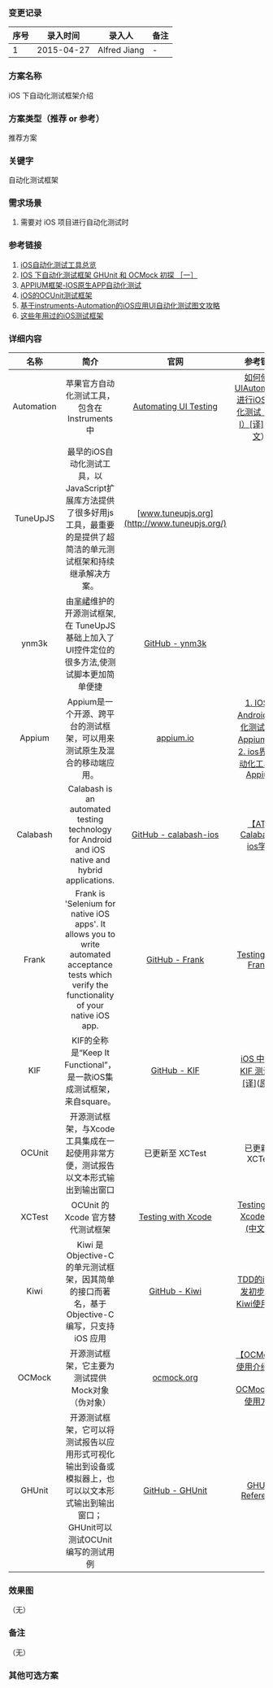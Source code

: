 ### 变更记录
| 序号 | 录入时间 | 录入人 | 备注 |
| -- | -- | -- | -- |
| 1 | 2015-04-27 | Alfred Jiang | - |

### 方案名称
iOS 下自动化测试框架介绍

### 方案类型（推荐 or 参考）
推荐方案

### 关键字
自动化测试框架

### 需求场景
1. 需要对 iOS 项目进行自动化测试时

### 参考链接
1. [iOS自动化测试工具总览](http://wenku.it168.com/d_001536453.shtml)
2. [IOS 下自动化测试框架 GHUnit 和 OCMock 初探 ［一］](http://blog.csdn.net/u010333405/article/details/8994674)
3. [APPIUM框架-IOS原生APP自动化测试](http://www.iquicktest.com/appium-ios-native-app-automation.html)
4. [iOS的OCUnit测试框架](http://www.open-open.com/lib/view/open1358727317395.html)
5. [基于instruments-Automation的iOS应用UI自动化测试图文攻略](http://blog.csdn.net/close_marty/article/details/34527821)
6. [这些年用过的iOS测试框架](http://houlianpi.github.io/blog/ios-testframework.html?utm_source=tuicool)

### 详细内容

| 名称  | 简介  | 官网 | 参考链接 |
|:-------------: |:---------------:| :-------------:| :-------------:|
| Automation | 苹果官方自动化测试工具，包含在 Instruments 中 | [Automating UI Testing](https://developer.apple.com/library/ios/documentation/DeveloperTools/Conceptual/InstrumentsUserGuide/UsingtheAutomationInstrument/UsingtheAutomationInstrument.html) |  [如何使用UIAutomation进行iOS 自动化测试（Part I）[译]](http://www.cnblogs.com/vowei/archive/2012/08/10/2631949.html) （[原文](http://blog.manbolo.com/2012/04/08/ios-automated-tests-with-uiautomation)） |
| TuneUpJS | 最早的iOS自动化测试工具，以JavaScript扩展库方法提供了很多好用js工具，最重要的是提供了超简洁的单元测试框架和持续继承解决方案。 | [www.tuneupjs.org](http://www.tuneupjs.org/) |  |
| ynm3k | 由[芈峮](http://weibo.com/2644045772/profile?s=6cm7D0)维护的开源测试框架,在 TuneUpJS 基础上加入了UI控件定位的很多方法,使测试脚本更加简单便捷 | [GitHub - ynm3k](https://github.com/douban/ynm3k) |  |
| Appium | Appium是一个开源、跨平台的测试框架，可以用来测试原生及混合的移动端应用。 | [appium.io](http://appium.io/) | [1. IOS、Android自动化测试框架Appium概述](http://my.oschina.net/u/147181/blog/164960)<br/>[2. ios界面自动化工具--Appium](http://my.oschina.net/u/147181/blog/338449) |
| Calabash | Calabash is an automated testing technology for Android and iOS native and hybrid applications. | [GitHub - calabash-ios](https://github.com/calabash/calabash-ios) | [【AT】Calabash-ios学习](http://blog.csdn.net/qs_csu/article/details/9000262) |
| Frank | Frank is 'Selenium for native iOS apps'. It allows you to write automated acceptance tests which verify the functionality of your native iOS app. | [GitHub - Frank](https://github.com/TestingWithFrank/Frank) |  [Testing With Frankk](http://www.testingwithfrank.com/) |
| KIF | KIF的全称是“Keep It Functional”，是一款iOS集成测试框架，来自square。 | [GitHub - KIF](https://github.com/kif-framework/KIF) | [iOS 中使用 KIF 测试 UI [译]](http://www.oschina.net/translate/ios-ui-testing-with-kif)([原文](http://www.raywenderlich.com/61419/ios-ui-testing-with-kif)) |
| OCUnit | 开源测试框架，与Xcode工具集成在一起使用非常方便，测试报告以文本形式输出到输出窗口 | 已更新至 XCTest | 已更新至 XCTest |
| XCTest | OCUnit 的 Xcode 官方替代测试框架 | [Testing with Xcode](https://developer.apple.com/library/prerelease/ios/documentation/DeveloperTools/Conceptual/testing_with_xcode/Introduction/Introduction.html) | [Testing with Xcode文档(中文版)](http://www.cocoachina.com/ios/20140815/9389.html) |
| Kiwi | Kiwi 是 Objective-C 的单元测试框架，因其简单的接口而著名，基于 Objective-C 编写，只支持 iOS 应用 | [GitHub - Kiwi](https://github.com/kiwi-bdd/Kiwi) | [TDD的iOS开发初步以及Kiwi使用入门](http://www.cocoachina.com/industry/20140218/7841.html) |
| OCMock | 开源测试框架，它主要为测试提供Mock对象（伪对象） | [ocmock.org](http://ocmock.org/) | [【OCMock】使用介绍分析](http://blog.csdn.net/qs_csu/article/details/8501041)<br/><br/>[OCMock常见使用方式](http://www.cocoachina.com/ios/20150508/11769.html) |
| GHUnit | 开源测试框架，它可以将测试报告以应用形式可视化输出到设备或模拟器上，也可以以文本形式输出到输出窗口；GHUnit可以测试OCUnit编写的测试用例 | [GitHub - GHUnit](https://github.com/gh-unit/gh-unit) | [GHUnit Reference](http://gabriel.github.io/gh-unit/)  |


### 效果图
（无）

### 备注
（无）

### 其他可选方案
